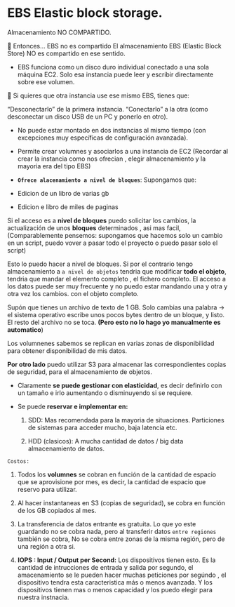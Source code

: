 # EBS Elastic block storage. 

Almacenamiento NO COMPARTIDO.

🧱 Entonces… EBS no es compartido
El almacenamiento EBS (Elastic Block Store) NO es compartido en ese sentido.

- EBS funciona como un disco duro individual conectado a una sola máquina EC2.
Solo esa instancia puede leer y escribir directamente sobre ese volumen.

🔹 Si quieres que otra instancia use ese mismo EBS, tienes que:

“Desconectarlo” de la primera instancia.
“Conectarlo” a la otra (como desconectar un disco USB de un PC y ponerlo en otro).

- No puede estar montado en dos instancias al mismo tiempo (con excepciones muy específicas de configuración avanzada).

- Permite crear volumnes y asociarlos a una instancia de EC2 (Recordar al crear la instancia como nos ofrecian , elegir almacenamiento y la mayoria era del tipo EBS)

- **``Ofrece alacenamiento a nivel de bloques``**: Supongamos que:

- Edicion de un libro de varias gb 
- Edicion e libro de miles de paginas

Si el acceso es a **nivel de bloques** puedo solicitar los cambios, la actualización de unos **bloques** determinados , asi mas facil, (Comparablemente pensemos: supongamos que hacemos solo un cambio en un script, puedo vover a pasar todo el proyecto o puedo pasar solo el script)

Esto lo puedo hacer a nivel de bloques. Si por el contrario tengo almacenamiento a ``a nivel de objetos`` tendria que modificar **todo el objeto**, tendria que mandar el elemento completo , el fichero completo. El acceso a los datos puede ser muy frecuente y no puedo estar mandando una y otra y otra vez los cambios. con el objeto completo. 

Supón que tienes un archivo de texto de 1 GB.
Solo cambias una palabra → el sistema operativo escribe unos pocos bytes dentro de un bloque, y listo. El resto del archivo no se toca. **(Pero esto no lo hago yo manualmente es automatico**)


Los volumnenes sabemos se replican en varias zonas de disponibilidad para obtener disponibilidad de mis datos. 

**Por otro lado** puedo utilizar S3 para almacenar las correspondientes copias de seguridad, para el almacenamiento de objetos. 

- Claramente **se puede gestionar con elasticidad**, es decir definirlo con un tamaño e irlo aumentando o disminuyendo si se requiere. 

- Se puede **reservar e implementar en:** 

    1. SDD: Mas recomendada para la mayoria de situaciones. Particiones de sistemas para acceder mucho, baja latencia etc. 

    2. HDD (clasicos): A mucha cantidad de datos / big data almacenamiento de datos. 

``Costos:``

1. Todos los **volumnes** se cobran en función de la cantidad de espacio que se aprovisione por mes, es decir, la cantidad de espacio que reservo para utilizar.

2. Al hacer instantaneas en S3 (copias de seguridad), se cobra en función de los GB copiados al mes.

3. La transferencia de datos entrante es gratuita. Lo que yo este guardando no se cobra nada, pero al transferir datos ``entre regiones`` también se cobra, No se cobra entre zonas de la misma región, pero de una región a otra si. 


4. **IOPS : Input / Output per Second:** Los dispositivos tienen esto. Es la cantidad de intrucciones de entrada y salida por segundo, el amacenamiento se le pueden hacer muchas peticiones por segúndo , el dispositivo tendra esta caracteristica más o menos avanzada. Y los dispositivos tienen mas o menos capacidad y los puedo elegir para nuestra instnacia. 


